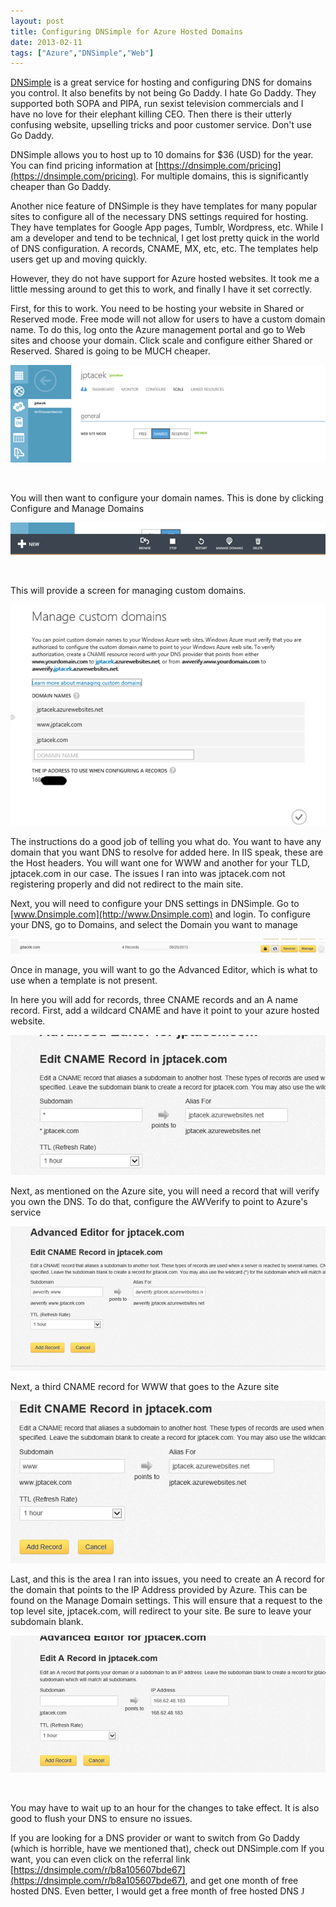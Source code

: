 ```yaml
---
layout: post
title: Configuring DNSimple for Azure Hosted Domains
date: 2013-02-11
tags: ["Azure","DNSimple","Web"]
---
```


[DNSimple](https://dnsimple.com/) is a great service for hosting and configuring DNS for domains you control. It also benefits by not being Go Daddy. I hate Go Daddy. They supported both SOPA and PIPA, run sexist television commercials and I have no love for their elephant killing CEO. Then there is their utterly confusing website, upselling tricks and poor customer service. Don't use Go Daddy.

DNSimple allows you to host up to 10 domains for $36 (USD) for the year. You can find pricing information at [https://dnsimple.com/pricing](https://dnsimple.com/pricing). For multiple domains, this is significantly cheaper than Go Daddy.

Another nice feature of DNSimple is they have templates for many popular sites to configure all of the necessary DNS settings required for hosting. They have templates for Google App pages, Tumblr, Wordpress, etc. While I am a developer and tend to be technical, I get lost pretty quick in the world of DNS configuration. A records, CNAME, MX, etc, etc. The templates help users get up and moving quickly.

However, they do not have support for Azure hosted websites. It took me a little messing around to get this to work, and finally I have it set correctly.

First, for this to work. You need to be hosting your website in Shared or Reserved mode. Free mode will not allow for users to have a custom domain name. To do this, log onto the Azure management portal and go to Web sites and choose your domain. Click scale and configure either Shared or Reserved. Shared is going to be MUCH cheaper.

![](021113_1414_Configuring1.png)

&nbsp;

You will then want to configure your domain names. This is done by clicking Configure and Manage Domains

![](021113_1414_Configuring2.png)

&nbsp;

This will provide a screen for managing custom domains.

![](021113_1414_Configuring3.png)

The instructions do a good job of telling you what do. You want to have any domain that you want DNS to resolve for added here. In IIS speak, these are the Host headers. You will want one for WWW and another for your TLD, jptacek.com in our case. The issues I ran into was jptacek.com not registering properly and did not redirect to the main site.

Next, you will need to configure your DNS settings in DNSimple. Go to [www.Dnsimple.com](http://www.Dnsimple.com) and login. To configure your DNS, go to Domains, and select the Domain you want to manage

![](021113_1414_Configuring4.png)

Once in manage, you will want to go the Advanced Editor, which is what to use when a template is not present.

In here you will add for records, three CNAME records and an A name record. First, add a wildcard CNAME and have it point to your azure hosted website.

![](021113_1414_Configuring5.png)

Next, as mentioned on the Azure site, you will need a record that will verify you own the DNS. To do that, configure the AWVerify to point to Azure's service

![](021113_1414_Configuring6.png)

Next, a third CNAME record for WWW that goes to the Azure site

![](021113_1414_Configuring7.png)

Last, and this is the area I ran into issues, you need to create an A record for the domain that points to the IP Address provided by Azure. This can be found on the Manage Domain settings. This will ensure that a request to the top level site, jptacek.com, will redirect to your site. Be sure to leave your subdomain blank.

![](021113_1414_Configuring8.png)

&nbsp;

You may have to wait up to an hour for the changes to take effect. It is also good to flush your DNS to ensure no issues.

If you are looking for a DNS provider or want to switch from Go Daddy (which is horrible, have we mentioned that), check out DNSimple.com If you want, you can even click on the referral link [https://dnsimple.com/r/b8a105607bde67](https://dnsimple.com/r/b8a105607bde67), and get one month of free hosted DNS. Even better, I would get a free month of free hosted DNS <span style="font-family: Wingdings;">J</span>

&nbsp;
